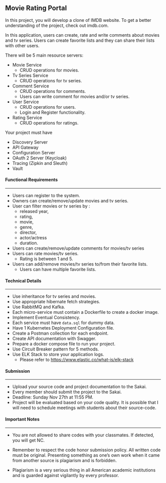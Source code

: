 
## Movie Rating Portal

In this project, you will develop a clone of IMDB website. To get a better understanding of the project, check out imdb.com.

In this application, users can create, rate and write comments about movies and tv series. Users can create favorite lists and they can share their lists with other users.

There will be 5 main resource servers:
- Movie Service
    - CRUD operations for movies.
- Tv Series Service
    - CRUD operations for tv series.
- Comment Service
    - CRUD operations for comments.
    - Users can write comment for movies and/or tv series.
- User Service
    - CRUD operations for users.
    - Login and Register functionality.
- Rating Service
    - CRUD operations for ratings.

Your project must have
- Discovery Server
- API Gateway
- Configuration Server
- OAuth 2 Server (Keycloak)
- Tracing (Zipkin and Sleuth)
- Vault


####  Functional  Requirements
--- 
* Users can register to the system.
* Owners can create/remove/update movies and tv series.
* User can filter movies or tv series by :
    * released year,
    * rating,
    * movie,
    * genre,
    * director,
    * actor/actress
    * duration.
* Users can create/remove/update comments for movies/tv series
* Users can rate movies/tv series.
    * Rating is between 1 and 5.
* Users can add/remove movies/tv series to/from their favorite lists.
    * Users can have multiple favorite lists.

#### Technical Details
---
* Use inheritance for tv series and movies.
* Use appropriate hibernate fetch strategies.
* Use RabbitMQ and Kafka.
* Each micro-service must contain a Dockerfile to create a docker image.
* Implement Eventual Consistency.
* Each service must have `data.sql` for dummy data.
* Have 1 Kubernetes Deployment Configuration file.
* Create a Postman collection for each endpoint.
* Create API documentation with Swagger.
* Prepare a docker compose file to run your project.
* Use Circuit Breaker pattern for 5 methods.
* Use ELK Stack to store your application logs.
    * Please refer to https://www.elastic.co/what-is/elk-stack


#### Submission
---
* Upload your source code and project documentation to the Sakai.
* Every member should submit the project to the Sakai.
* Deadline: Sunday Nov 27th at 11:55 PM.
* Project will be evaluated based on your code quality. It is possible that I will need to schedule meetings with students about their source-code.

#### Important Notes
---
* You are not allowed to share codes with your classmates. If detected, you will get NC.

* Remember to respect the code honor submission policy. All written code must be original. Presenting something as one’s own work when it came from another source is plagiarism and is forbidden.

* Plagiarism is a very serious thing in all American academic institutions and is guarded against vigilantly by every professor.
 

